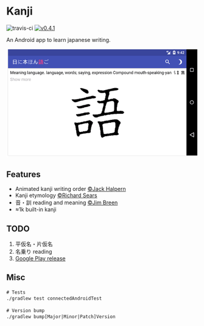 Kanji
=====

![travis-ci](https://travis-ci.org/arbitrary-dev/kanji.svg?branch=master)
[![v0.4.1](https://img.shields.io/badge/download-v0.4.1-brightgreen.svg)](https://github.com/arbitrary-dev/kanji/releases/download/v0.4.1/kanji-0.4.1.apk)

An Android app to learn japanese writing.

![screenshot](https://github.com/arbitrary-dev/kanji/raw/master/screenshot.png "screenshot")

## Features

- Animated kanji writing order [&copy;Jack Halpern](http://cjki.org)
- Kanji etymology [&copy;Richard Sears](http://hanziyuan.net/#donation)
- 音・訓 reading and meaning [&copy;Jim Breen](http://www.edrdg.org/cgi-bin/wwwjdic/wwwjdic?1B)
- ≈1k built-in kanji

## TODO

1. 平仮名・片仮名
2. 名乗り reading
3. [Google Play release](https://github.com/arbitrary-dev/kanji/projects/1)

## Misc

```
# Tests
./gradlew test connectedAndroidTest

# Version bump
./gradlew bump[Major|Minor|Patch]Version
```
